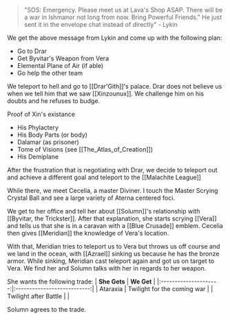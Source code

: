 >"SOS: Emergency. Please meet us at Lava's Shop ASAP. There will be a war in Ishmanor not long from now. Bring Powerful Friends." He just sent it in the envelope chat instead of directly" - Lykin

We get the above message from Lykin and come up with the following plan:
- Go to Drar
- Get Byvitar's Weapon from Vera
- Elemental Plane of Air (if able)
- Go help the other team

We teleport to hell and go to [[Drar'Gith]]'s palace. Drar does not believe us when we tell him that we saw [[Xinzounux]]. We challenge him on his doubts and he refuses to budge. 

Proof of Xin's existance
- His Phylactery
- His Body Parts (or body)
- Dalamar (as prisoner)
- Tome of Visions (see [[The_Atlas_of_Creation]])
- His Demiplane

After the frustration that is negotiating with Drar, we decide to teleport out and achieve a different goal and teleport to the [[Malachite League]]

While there, we meet Cecelia, a master Diviner. I touch the Master Scrying Crystal Ball and see a large variety of Aterna centered foci. 

We get to her office and tell her about [[Solumn]]'s relationship with [[Byvitar, the Trickster]]. After that explanation, she starts scrying [[Vera]] and tells us that she is in a caravan with a [[Blue Crusade]] emblem. Cecelia then gives [[Meridian]] the knowledge of Vera's location. 

With that, Meridian tries to teleport us to Vera but throws us off course and we land in the ocean, with [[Azrael]] sinking us because he has the bronze armor. While sinking, Meridian cast teleport again and got us on target to Vera. We find her and Solumn talks with her in regards to her weapon. 

She wants the following trade:
|     **She Gets**      |         **We Get**          |
|:---------------------:|:---------------------------:|
|       Ataraxia        | Twilight for the coming war | 
| Twilight after Battle |                             |

Solumn agrees to the trade. 